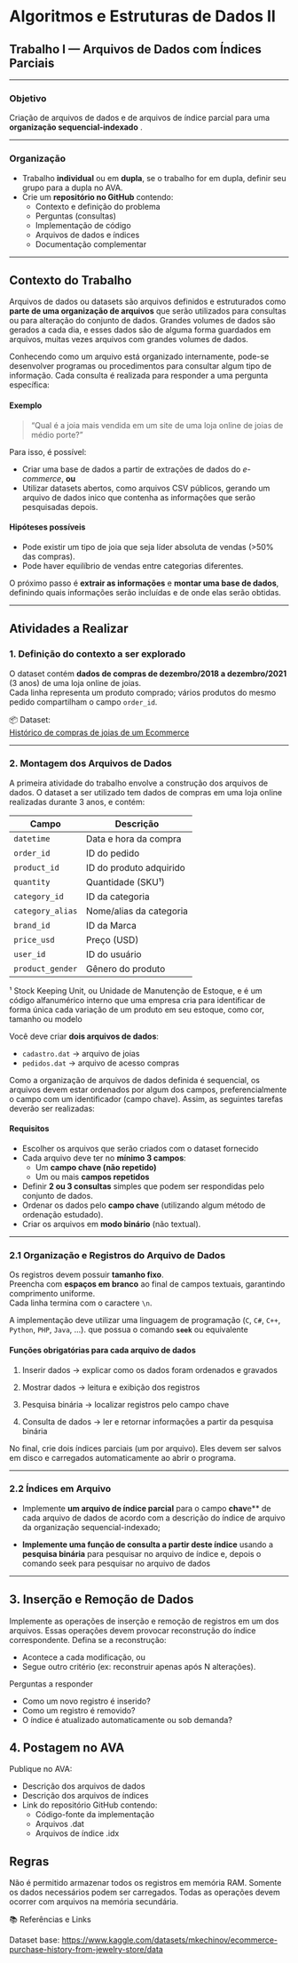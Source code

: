# Algoritmos e Estruturas de Dados II  
## Trabalho I — Arquivos de Dados com Índices Parciais

---

### Objetivo
Criação de arquivos de dados e de arquivos de índice parcial para uma **organização sequencial-indexado** .

---

### Organização
- Trabalho **individual** ou em **dupla**, se o trabalho for em dupla, definir seu grupo para a dupla no AVA.
- Crie um **repositório no GitHub** contendo:
  - Contexto e definição do problema  
  - Perguntas (consultas)  
  - Implementação de código
  - Arquivos de dados e índices  
  - Documentação complementar

---

## Contexto do Trabalho

Arquivos de dados ou  datasets são arquivos definidos e estruturados como  **parte de uma organização de arquivos** que serão utilizados para consultas ou para alteração do conjunto de dados. Grandes volumes de dados são gerados a cada dia, e esses dados são de alguma forma guardados em arquivos, muitas vezes arquivos com grandes volumes de dados.

Conhecendo como um arquivo está organizado internamente, pode-se desenvolver programas ou 
procedimentos   para   consultar   algum   tipo   de   informação.   Cada   consulta  é  realizada   para responder a uma pergunta específica:

#### Exemplo
> “Qual é a joia mais vendida em um site de uma loja online de joias de médio porte?”

Para isso, é possível:
- Criar uma base de dados a partir de extrações de dados do _e-commerce_, **ou**
- Utilizar datasets abertos, como arquivos CSV públicos, gerando um arquivo de dados inico que contenha as informações que serão pesquisadas depois.

#### Hipóteses possíveis
- Pode existir um tipo de joia que seja líder absoluta de vendas (>50% das compras).  
- Pode haver equilíbrio de vendas entre categorias diferentes.

O próximo passo é **extrair as informações** e **montar uma base de dados**, definindo quais informações serão incluídas e de onde elas serão obtidas.

---

##  Atividades a Realizar

### 1. Definição do contexto a ser explorado

O dataset contém **dados de compras de dezembro/2018 a dezembro/2021** (3 anos) de uma loja online de joias.  
Cada linha representa um produto comprado; vários produtos do mesmo pedido compartilham o campo `order_id`.

📦 Dataset:  
[Histórico de compras de joias de um Ecommerce](https://www.kaggle.com/datasets/mkechinov/ecommerce-purchase-history-from-jewelry-store/data)

---

### 2. Montagem dos Arquivos de Dados

A primeira atividade do trabalho envolve a construção dos arquivos de dados. O dataset a ser utilizado tem dados de compras em uma loja online realizadas durante 3 anos, e contém:

| Campo | Descrição |
|--------|------------|
| `datetime` | Data e hora da compra |
| `order_id` | ID do pedido |
| `product_id` | ID do produto adquirido |
| `quantity` | Quantidade (SKU¹) |
| `category_id` | ID da categoria |
| `category_alias` | Nome/alias da categoria |
| `brand_id` | ID da Marca |
| `price_usd` | Preço (USD) |
| `user_id` | ID do usuário |
| `product_gender` | Gênero do produto |

¹ Stock Keeping Unit, ou Unidade de Manutenção de Estoque, e é um código alfanumérico interno que uma empresa cria para identificar de forma única cada variação de um produto em seu estoque, como cor, tamanho ou modelo

Você deve criar **dois arquivos de dados**:
- `cadastro.dat` → arquivo de joias 
- `pedidos.dat` → arquivo de acesso compras 

Como a organização de arquivos de dados definida é sequencial, os arquivos devem estar ordenados por algum dos campos, preferencialmente o campo com um identificador (campo chave). Assim, as seguintes tarefas deverão ser realizadas:

#### Requisitos
- Escolher os arquivos que serão criados com o dataset fornecido
- Cada arquivo deve ter no **mínimo 3 campos**:
  - Um **campo chave (não repetido)**  
  - Um ou mais **campos repetidos**
- Definir **2 ou 3 consultas** simples que podem ser respondidas pelo conjunto de dados.  
- Ordenar os dados pelo **campo chave** (utilizando algum método de ordenação estudado).  
- Criar os arquivos em **modo binário** (não textual).

---

### 2.1 Organização e Registros do Arquivo de Dados

Os registros devem possuir **tamanho fixo**.  
Preencha com **espaços em branco** ao final de campos textuais, garantindo comprimento uniforme.  
Cada linha termina com o caractere `\n`.

A implementação deve utilizar uma linguagem de programação (`C`, `C#`, `C++`, `Python`, `PHP`, `Java`, ...). que possua o comando **`seek`** ou equivalente  


#### Funções obrigatórias para cada arquivo de dados
1. Inserir dados
→ explicar como os dados foram ordenados e gravados

2. Mostrar dados
→ leitura e exibição dos registros

3. Pesquisa binária
→ localizar registros pelo campo chave

4. Consulta de dados
→ ler e retornar informações a partir da pesquisa binária

No final, crie dois índices parciais (um por arquivo).
Eles devem ser salvos em disco e carregados automaticamente ao abrir o programa.

---
### 2.2 Índices em Arquivo

* Implemente **um arquivo de índice parcial** para o campo **chav**e** de cada arquivo de dados de acordo com a descrição do índice de arquivo da organização sequencial-indexado;

* **Implemente uma função de consulta a partir deste índice** usando a **pesquisa binária** para pesquisar no arquivo de índice e, depois o comando seek para pesquisar no arquivo de dados

---

## 3. Inserção e Remoção de Dados

Implemente as operações de inserção e remoção de registros em um dos arquivos.
Essas operações devem provocar reconstrução do índice correspondente.
Defina se a reconstrução:
* Acontece a cada modificação, ou
* Segue outro critério (ex: reconstruir apenas após N alterações).

Perguntas a responder
* Como um novo registro é inserido?
* Como um registro é removido?
* O índice é atualizado automaticamente ou sob demanda?

## 4. Postagem no AVA

Publique no AVA:
* Descrição dos arquivos de dados
* Descrição dos arquivos de índices
* Link do repositório GitHub contendo:
    * Código-fonte da implementação
    * Arquivos .dat
    * Arquivos de índice .idx

## Regras

Não é permitido armazenar todos os registros em memória RAM.
Somente os dados necessários podem ser carregados.
Todas as operações devem ocorrer com arquivos na memória secundária.

📚 Referências e Links

Dataset base:
https://www.kaggle.com/datasets/mkechinov/ecommerce-purchase-history-from-jewelry-store/data

